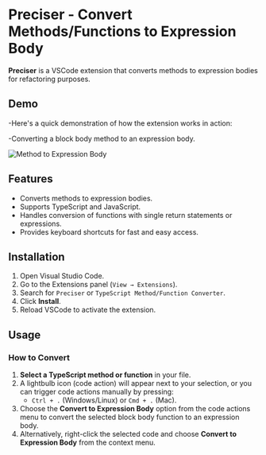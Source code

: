 # Preciser - Convert Methods/Functions to Expression Body

**Preciser** is a VSCode extension that converts methods to expression bodies for refactoring purposes.

## Demo

-Here's a quick demonstration of how the extension works in action:

-Converting a block body method to an expression body.

![Method to Expression Body](https://github.com/prajneshn/preciser/blob/master/images/usage.gif?raw=true)

## Features

- Converts methods to expression bodies.
- Supports TypeScript and JavaScript.
- Handles conversion of functions with single return statements or expressions.
- Provides keyboard shortcuts for fast and easy access.

## Installation

1. Open Visual Studio Code.
2. Go to the Extensions panel (`View → Extensions`).
3. Search for `Preciser` or `TypeScript Method/Function Converter`.
4. Click **Install**.
5. Reload VSCode to activate the extension.

## Usage

### How to Convert

1. **Select a TypeScript method or function** in your file.
2. A lightbulb icon (code action) will appear next to your selection, or you can trigger code actions manually by pressing:
   - `Ctrl + .` (Windows/Linux) or `Cmd + .` (Mac).
3. Choose the **Convert to Expression Body** option from the code actions menu to convert the selected block body function to an expression body.
4. Alternatively, right-click the selected code and choose **Convert to Expression Body** from the context menu.
